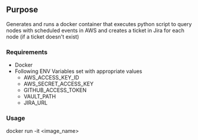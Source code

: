 Purpose
------
Generates and runs a docker container that executes python script to query nodes with scheduled events in AWS and creates a ticket in Jira for each node (if a ticket doesn't exist)

### Requirements
* Docker
* Following ENV Variables set with appropriate values
  * AWS_ACCESS_KEY_ID
  * AWS_SECRET_ACCESS_KEY
  * GITHUB_ACCESS_TOKEN
  * VAULT_PATH
  * JIRA_URL

### Usage
docker run -it <image_name>
